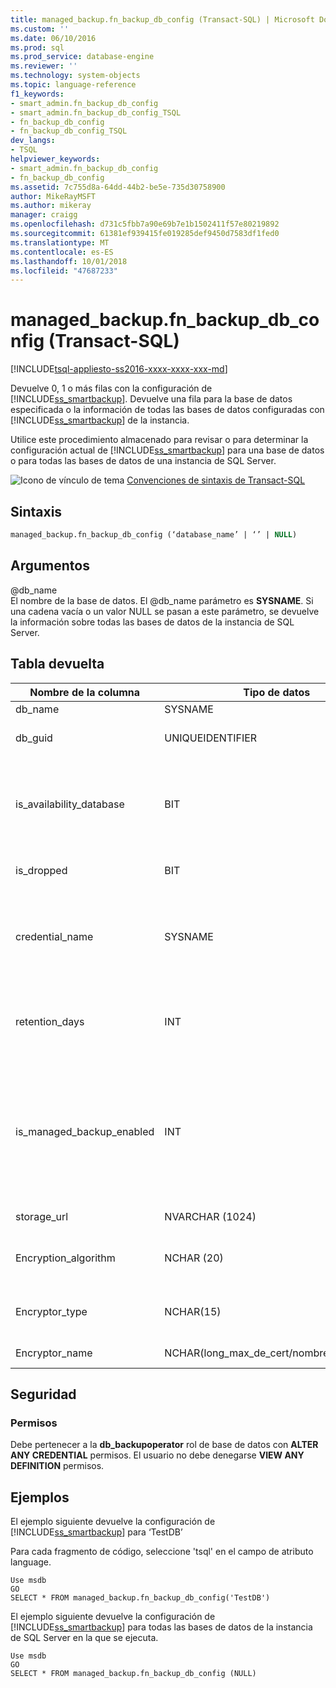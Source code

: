 ```yaml
---
title: managed_backup.fn_backup_db_config (Transact-SQL) | Microsoft Docs
ms.custom: ''
ms.date: 06/10/2016
ms.prod: sql
ms.prod_service: database-engine
ms.reviewer: ''
ms.technology: system-objects
ms.topic: language-reference
f1_keywords:
- smart_admin.fn_backup_db_config
- smart_admin.fn_backup_db_config_TSQL
- fn_backup_db_config
- fn_backup_db_config_TSQL
dev_langs:
- TSQL
helpviewer_keywords:
- smart_admin.fn_backup_db_config
- fn_backup_db_config
ms.assetid: 7c755d8a-64dd-44b2-be5e-735d30758900
author: MikeRayMSFT
ms.author: mikeray
manager: craigg
ms.openlocfilehash: d731c5fbb7a90e69b7e1b1502411f57e80219892
ms.sourcegitcommit: 61381ef939415fe019285def9450d7583df1fed0
ms.translationtype: MT
ms.contentlocale: es-ES
ms.lasthandoff: 10/01/2018
ms.locfileid: "47687233"
---
```

# <a name="managedbackupfnbackupdbconfig-transact-sql"></a>managed_backup.fn_backup_db_config (Transact-SQL)
[!INCLUDE[tsql-appliesto-ss2016-xxxx-xxxx-xxx-md](../../includes/tsql-appliesto-ss2016-xxxx-xxxx-xxx-md.md)]

  Devuelve 0, 1 o más filas con la configuración de [!INCLUDE[ss_smartbackup](../../includes/ss-smartbackup-md.md)]. Devuelve una fila para la base de datos especificada o la información de todas las bases de datos configuradas con [!INCLUDE[ss_smartbackup](../../includes/ss-smartbackup-md.md)] de la instancia.  
  
 Utilice este procedimiento almacenado para revisar o para determinar la configuración actual de [!INCLUDE[ss_smartbackup](../../includes/ss-smartbackup-md.md)] para una base de datos o para todas las bases de datos de una instancia de SQL Server.  
  
 ![Icono de vínculo de tema](../../database-engine/configure-windows/media/topic-link.gif "Icono de vínculo de tema") [Convenciones de sintaxis de Transact-SQL](../../t-sql/language-elements/transact-sql-syntax-conventions-transact-sql.md)  
  
## <a name="syntax"></a>Sintaxis  
  
```sql  
managed_backup.fn_backup_db_config (‘database_name’ | ‘’ | NULL)  
```  
  
##  <a name="Arguments"></a> Argumentos  
 @db_name  
 El nombre de la base de datos. El @db_name parámetro es **SYSNAME**. Si una cadena vacía o un valor NULL se pasan a este parámetro, se devuelve la información sobre todas las bases de datos de la instancia de SQL Server.  
  
## <a name="table-returned"></a>Tabla devuelta  
  
|Nombre de la columna|Tipo de datos|Descripción|  
|-----------------|---------------|-----------------|  
|db_name|SYSNAME|Nombre de base de datos.|  
|db_guid|UNIQUEIDENTIFIER|Identificador que identifica la base de datos de forma única.|  
|is_availability_database|BIT|Si la base de datos participa en un grupo de disponibilidad. El valor 1 indica que la base de datos es una base de datos de disponibilidad y el valor 0, que no lo es.|  
|is_dropped|BIT|El valor 1 indica que se trata de una base de datos quitada.|  
|credential_name|SYSNAME|Nombre de la credencial SQL que se usa para autenticarse en la cuenta de almacenamiento. El valor NULL indica que no se ha establecido ninguna credencial de SQL.|  
|retention_days|INT|Período de retención actual, en días. El valor NULL indica que [!INCLUDE[ss_smartbackup](../../includes/ss-smartbackup-md.md)] nunca se configuró para esta base de datos.|  
|is_managed_backup_enabled|INT|Indica si [!INCLUDE[ss_smartbackup](../../includes/ss-smartbackup-md.md)] está habilitada actualmente para esta base de datos. El valor 1 indica que [!INCLUDE[ss_smartbackup](../../includes/ss-smartbackup-md.md)] está habilitada y el valor 0 indica que [!INCLUDE[ss_smartbackup](../../includes/ss-smartbackup-md.md)] está deshabilitada para esta base de datos.|  
|storage_url|NVARCHAR (1024)|Dirección URL de la cuenta de almacenamiento.|  
|Encryption_algorithm|NCHAR (20)|Devuelve el algoritmo de cifrado actual que usar cuando se cifra la copia de seguridad.|  
|Encryptor_type|NCHAR(15)|Devuelve el valor del sistema de cifrado: certificado o clave asimétrica.|  
|Encryptor_name|NCHAR(long_max_de_cert/nombre_clave_asim)|Nombre del certificado o de la clave asimétrica.|  
  
## <a name="security"></a>Seguridad  
  
### <a name="permissions"></a>Permisos  
 Debe pertenecer a la **db_backupoperator** rol de base de datos con **ALTER ANY CREDENTIAL** permisos. El usuario no debe denegarse **VIEW ANY DEFINITION** permisos.  
  
## <a name="examples"></a>Ejemplos  
 El ejemplo siguiente devuelve la configuración de [!INCLUDE[ss_smartbackup](../../includes/ss-smartbackup-md.md)] para ‘TestDB’  
  
 Para cada fragmento de código, seleccione 'tsql' en el campo de atributo language.  
  
```  
Use msdb  
GO  
SELECT * FROM managed_backup.fn_backup_db_config('TestDB')  
```  
  
 El ejemplo siguiente devuelve la configuración de [!INCLUDE[ss_smartbackup](../../includes/ss-smartbackup-md.md)] para todas las bases de datos de la instancia de SQL Server en la que se ejecuta.  
  
```  
Use msdb  
GO  
SELECT * FROM managed_backup.fn_backup_db_config (NULL)  
```  
  
  
